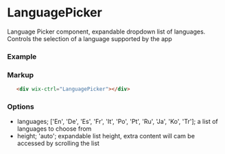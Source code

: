 # LanguagePicker

Language Picker component, expandable dropdown list of languages. Controls the selection of a language supported by the app

### Example

### Markup
```html
   <div wix-ctrl="LanguagePicker"></div>
```

### Options

* languages; ['En', 'De', 'Es', 'Fr', 'It', 'Po', 'Pt', 'Ru', 'Ja', 'Ko', 'Tr']; a list of languages to choose from
* height; 'auto'; expandable list height, extra content will cam be accessed by scrolling the list
